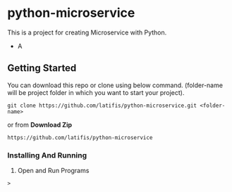 # python-microservice
This is a project for creating Microservice with Python.
 - A

## Getting Started
You can download this repo or clone using below command. (folder-name will be project folder in which you want to start your project).
```
git clone https://github.com/latifis/python-microservice.git <folder-name>
```
or from **Download Zip**
```
https://github.com/latifis/python-microservice 
```

### Installing And Running
1. Open and Run Programs
```
> 
```
